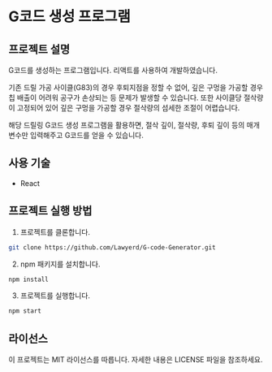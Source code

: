 # G코드 생성 프로그램
## 프로젝트 설명
G코드를 생성하는 프로그램입니다. 리액트를 사용하여 개발하였습니다.

기존 드릴 가공 사이클(G83)의 경우 후퇴지점을 정할 수 없어, 깊은 구멍을 가공할 경우 칩 배출이 어려워 공구가 손상되는 등 문제가 발생할 수 있습니다. 또한 사이클당 절삭량이 고정되어 있어 깊은 구멍을 가공할 경우 절삭량의 섬세한 조절이 어렵습니다.

 해당 드릴링 G코드 생성 프로그램을 활용하면, 절삭 깊이, 절삭량, 후퇴 깊이 등의 매개변수만 입력해주고 G코드를 얻을 수 있습니다.

## 사용 기술
- React
## 프로젝트 실행 방법
1. 프로젝트를 클론합니다.
``` bash
git clone https://github.com/Lawyerd/G-code-Generator.git
```
2. npm 패키지를 설치합니다.
``` bash
npm install
```
3. 프로젝트를 실행합니다.
``` bash
npm start
```
## 라이선스
이 프로젝트는 MIT 라이선스를 따릅니다. 자세한 내용은 LICENSE 파일을 참조하세요.